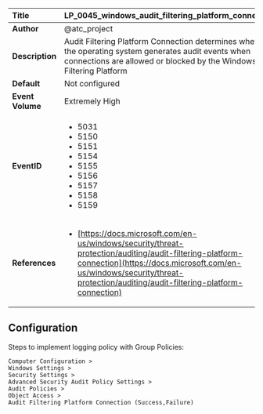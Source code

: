 | Title            | LP_0045_windows_audit_filtering_platform_connection                                                                     |
|:-----------------|:--------------------------------------------------------------------------------|
| **Author**       | @atc_project                                                                      |
| **Description**  | Audit Filtering Platform Connection determines whether the operating  system generates audit events when connections are allowed or blocked  by the Windows Filtering Platform                                                               |
| **Default**      | Not configured                                                                   |
| **Event Volume** | Extremely High                                                                    |
| **EventID**      | <ul><li>5031</li><li>5150</li><li>5151</li><li>5154</li><li>5155</li><li>5156</li><li>5157</li><li>5158</li><li>5159</li></ul>         |
| **References**   | <ul><li>[https://docs.microsoft.com/en-us/windows/security/threat-protection/auditing/audit-filtering-platform-connection](https://docs.microsoft.com/en-us/windows/security/threat-protection/auditing/audit-filtering-platform-connection)</li></ul> |



## Configuration

Steps to implement logging policy with Group Policies:
```
Computer Configuration >
Windows Settings >
Security Settings >
Advanced Security Audit Policy Settings >
Audit Policies >
Object Access >
Audit Filtering Platform Connection (Success,Failure)
```


